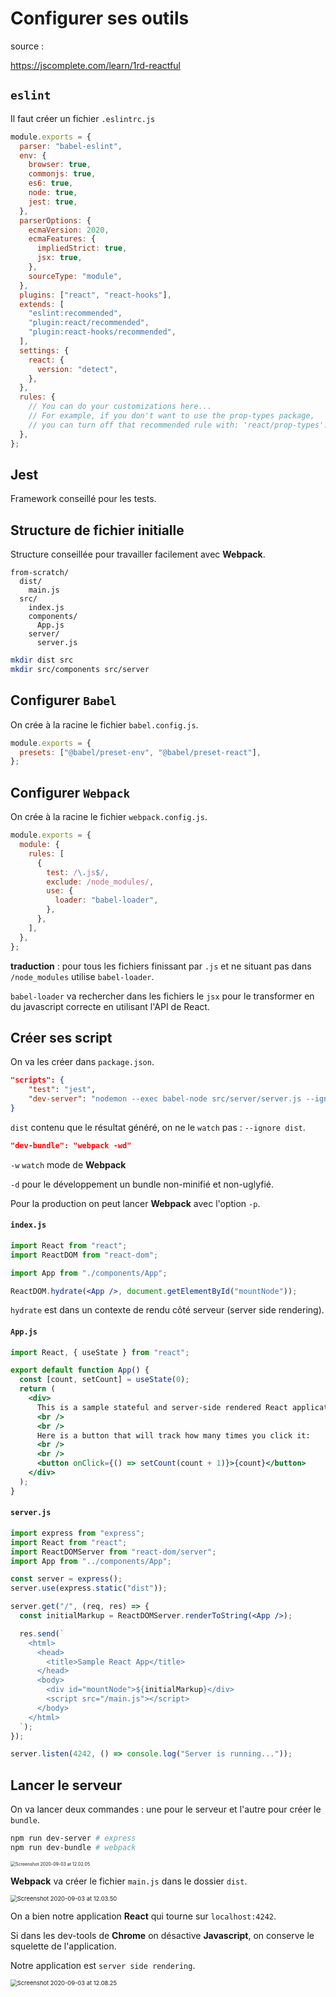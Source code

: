 # Configurer ses outils

source :

https://jscomplete.com/learn/1rd-reactful

## `eslint`

Il faut créer un fichier `.eslintrc.js`

```js
module.exports = {
  parser: "babel-eslint",
  env: {
    browser: true,
    commonjs: true,
    es6: true,
    node: true,
    jest: true,
  },
  parserOptions: {
    ecmaVersion: 2020,
    ecmaFeatures: {
      impliedStrict: true,
      jsx: true,
    },
    sourceType: "module",
  },
  plugins: ["react", "react-hooks"],
  extends: [
    "eslint:recommended",
    "plugin:react/recommended",
    "plugin:react-hooks/recommended",
  ],
  settings: {
    react: {
      version: "detect",
    },
  },
  rules: {
    // You can do your customizations here...
    // For example, if you don't want to use the prop-types package,
    // you can turn off that recommended rule with: 'react/prop-types': ['off']
  },
};
```

## Jest

Framework conseillé pour les tests.

## Structure de fichier initialle

Structure conseillée pour travailler facilement avec **Webpack**.

```
from-scratch/
  dist/
    main.js
  src/
    index.js
    components/
      App.js
    server/
      server.js
```

```bash
mkdir dist src
mkdir src/components src/server
```

## Configurer `Babel`

On crée à la racine le fichier `babel.config.js`.

```js
module.exports = {
  presets: ["@babel/preset-env", "@babel/preset-react"],
};
```

## Configurer `Webpack`

On crée à la racine le fichier `webpack.config.js`.

```js
module.exports = {
  module: {
    rules: [
      {
        test: /\.js$/,
        exclude: /node_modules/,
        use: {
          loader: "babel-loader",
        },
      },
    ],
  },
};
```

**traduction** : pour tous les fichiers finissant par `.js` et ne situant pas dans `/node_modules` utilise `babel-loader`.

`babel-loader` va rechercher dans les fichiers le `jsx` pour le transformer en du javascript correcte en utilisant l'API de React.

## Créer ses script

On va les créer dans `package.json`.

```json
"scripts": {
    "test": "jest",
    "dev-server": "nodemon --exec babel-node src/server/server.js --ignore dist"
}
```

`dist` contenu que le résultat généré, on ne le `watch` pas : `--ignore dist`.

```json
"dev-bundle": "webpack -wd"
```

`-w` `watch` mode de **Webpack**

`-d` pour le développement un bundle non-minifié et non-uglyfié.

Pour la production on peut lancer **Webpack** avec l'option `-p`.

#### `index.js`

```jsx
import React from "react";
import ReactDOM from "react-dom";

import App from "./components/App";

ReactDOM.hydrate(<App />, document.getElementById("mountNode"));
```

`hydrate` est dans un contexte de rendu côté serveur (server side rendering).

#### `App.js`

```jsx
import React, { useState } from "react";

export default function App() {
  const [count, setCount] = useState(0);
  return (
    <div>
      This is a sample stateful and server-side rendered React application.
      <br />
      <br />
      Here is a button that will track how many times you click it:
      <br />
      <br />
      <button onClick={() => setCount(count + 1)}>{count}</button>
    </div>
  );
}
```

#### `server.js`

```jsx
import express from "express";
import React from "react";
import ReactDOMServer from "react-dom/server";
import App from "../components/App";

const server = express();
server.use(express.static("dist"));

server.get("/", (req, res) => {
  const initialMarkup = ReactDOMServer.renderToString(<App />);

  res.send(`
    <html>
      <head>
        <title>Sample React App</title>
      </head>
      <body>
        <div id="mountNode">${initialMarkup}</div>
        <script src="/main.js"></script>
      </body>
    </html>
  `);
});

server.listen(4242, () => console.log("Server is running..."));
```

## Lancer le serveur

On va lancer deux commandes : une pour le serveur et l'autre pour créer le `bundle`.

```bash
npm run dev-server # express
npm run dev-bundle # webpack
```

<img src="assets/Screenshot2020-09-03at12.02.05.png" alt="Screenshot 2020-09-03 at 12.02.05" style="zoom:50%;" />

**Webpack** va créer le fichier `main.js` dans le dossier `dist`.

<img src="assets/Screenshot2020-09-03at12.03.50.png" alt="Screenshot 2020-09-03 at 12.03.50" style="zoom: 67%;" />

On a bien notre application **React** qui tourne sur `localhost:4242`.

Si dans les dev-tools de **Chrome** on désactive **Javascript**, on conserve le squelette de l'application.

Notre application est `server side rendering`.

<img src="assets/Screenshot2020-09-03at12.08.25.png" alt="Screenshot 2020-09-03 at 12.08.25" style="zoom:67%;" />
